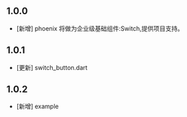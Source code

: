 <!--
 * @Author: lipeng 1162423147@qq.com
 * @Date: 2023-09-22 13:15:38
 * @LastEditors: lipeng 1162423147@qq.com
 * @LastEditTime: 2023-10-13 12:41:14
 * @FilePath: /phoenix_switch/CHANGELOG.md
 * @Description: 这是默认设置,请设置`customMade`, 打开koroFileHeader查看配置 进行设置: https://github.com/OBKoro1/koro1FileHeader/wiki/%E9%85%8D%E7%BD%AE
-->
## 1.0.0

* [新增] phoenix 将做为企业级基础组件:Switch,提供项目支持。

## 1.0.1

* [更新] switch_button.dart

## 1.0.2

* [新增] example